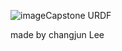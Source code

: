 ![image](https://github.com/CChangjun/capsURDF/assets/159134391/d3592d9b-81ba-43f4-9a93-d49a1e62ae48)Capstone URDF 

made by changjun Lee
